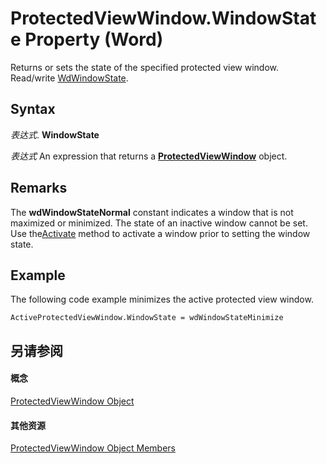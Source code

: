 
# ProtectedViewWindow.WindowState Property (Word)

Returns or sets the state of the specified protected view window. Read/write [WdWindowState](adcb01a7-a4d7-aba3-9662-262894e866f1.md).


## Syntax

 _表达式_. **WindowState**

 _表达式_ An expression that returns a **[ProtectedViewWindow](d77e80e7-c54e-5954-1586-dacd3c9f7434.md)** object.


## Remarks

The  **wdWindowStateNormal** constant indicates a window that is not maximized or minimized. The state of an inactive window cannot be set. Use the[Activate](a784fceb-38b9-2fc4-6c71-fcfb17b53dfe.md) method to activate a window prior to setting the window state.


## Example

The following code example minimizes the active protected view window.


```
ActiveProtectedViewWindow.WindowState = wdWindowStateMinimize
```


## 另请参阅


#### 概念


[ProtectedViewWindow Object](d77e80e7-c54e-5954-1586-dacd3c9f7434.md)
#### 其他资源


[ProtectedViewWindow Object Members](http://msdn.microsoft.com/library/03a8f0c3-f76b-f933-9cae-5a159234c289%28Office.15%29.aspx)